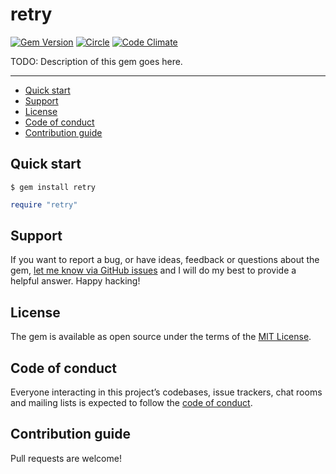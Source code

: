 # retry

[![Gem Version](https://badge.fury.io/rb/retry.svg)](https://rubygems.org/gems/retry)
[![Circle](https://circleci.com/gh/viral810/retry-rb/tree/main.svg?style=shield)](https://app.circleci.com/pipelines/github/viral810/retry-rb?branch=main)
[![Code Climate](https://codeclimate.com/github/viral810/retry-rb/badges/gpa.svg)](https://codeclimate.com/github/viral810/retry-rb)

TODO: Description of this gem goes here.

---

- [Quick start](#quick-start)
- [Support](#support)
- [License](#license)
- [Code of conduct](#code-of-conduct)
- [Contribution guide](#contribution-guide)

## Quick start

```
$ gem install retry
```

```ruby
require "retry"
```

## Support

If you want to report a bug, or have ideas, feedback or questions about the gem, [let me know via GitHub issues](https://github.com/viral810/retry-rb/issues/new) and I will do my best to provide a helpful answer. Happy hacking!

## License

The gem is available as open source under the terms of the [MIT License](LICENSE.txt).

## Code of conduct

Everyone interacting in this project’s codebases, issue trackers, chat rooms and mailing lists is expected to follow the [code of conduct](CODE_OF_CONDUCT.md).

## Contribution guide

Pull requests are welcome!
